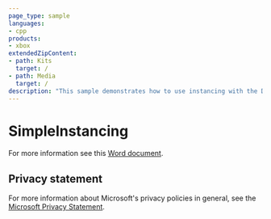 ```yaml
---
page_type: sample
languages:
- cpp
products:
- xbox
extendedZipContent:
- path: Kits
  target: /
- path: Media
  target: /
description: "This sample demonstrates how to use instancing with the Direct3D 12 API on Xbox."
---
```


# SimpleInstancing

For more information see this [Word document](https://github.com/microsoft/Xbox-GDK-Samples/blob/main/Samples/IntroGraphics/SimpleInstancing/Readme.docx).

## Privacy statement

For more information about Microsoft's privacy policies in general, see the [Microsoft Privacy Statement](https://privacy.microsoft.com/privacystatement/).
